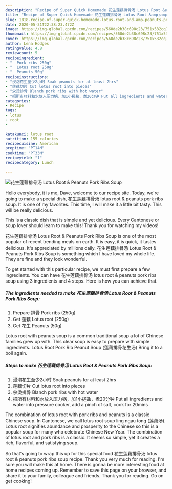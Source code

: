 ```yaml
---
description: "Recipe of Super Quick Homemade 花生莲藕排骨汤 Lotus Root &amp;amp; Peanuts Pork Ribs Soup"
title: "Recipe of Super Quick Homemade 花生莲藕排骨汤 Lotus Root &amp;amp; Peanuts Pork Ribs Soup"
slug: 1818-recipe-of-super-quick-homemade-lotus-root-and-amp-peanuts-pork-ribs-soup
date: 2020-05-31T22:38:23.472Z
image: https://img-global.cpcdn.com/recipes/560de2b38c698c23/751x532cq70/花生莲藕排骨汤-lotus-root-peanuts-pork-ribs-soup-recipe-main-photo.jpg
thumbnail: https://img-global.cpcdn.com/recipes/560de2b38c698c23/751x532cq70/花生莲藕排骨汤-lotus-root-peanuts-pork-ribs-soup-recipe-main-photo.jpg
cover: https://img-global.cpcdn.com/recipes/560de2b38c698c23/751x532cq70/花生莲藕排骨汤-lotus-root-peanuts-pork-ribs-soup-recipe-main-photo.jpg
author: Lena Hodges
ratingvalue: 4.8
reviewcount: 5
recipeingredient:
- "  Pork ribs 250g"
- "  Lotus root 250g"
- "  Peanuts 50g"
recipeinstructions:
- "浸泡花生至少2小时 Soak peanuts for at least 2hrs"
- "莲藕切片 Cut lotus root into pieces"
- "汆烫排骨 Blanch pork ribs with hot water"
- "把所有材料和水放入压力锅，加1小搓盐，煮20分钟 Put all ingredients and water into pressure cooker, add a pinch of salt, cook for 20mins"
categories:
- Recipe
tags:
- lotus
- root
- 

katakunci: lotus root  
nutrition: 155 calories
recipecuisine: American
preptime: "PT14M"
cooktime: "PT33M"
recipeyield: "1"
recipecategory: Lunch

---
```



![花生莲藕排骨汤 Lotus Root &amp; Peanuts Pork Ribs Soup](https://img-global.cpcdn.com/recipes/560de2b38c698c23/751x532cq70/花生莲藕排骨汤-lotus-root-peanuts-pork-ribs-soup-recipe-main-photo.jpg)

Hello everybody, it is me, Dave, welcome to our recipe site. Today, we're going to make a special dish, 花生莲藕排骨汤 lotus root &amp; peanuts pork ribs soup. It is one of my favorites. This time, I will make it a little bit tasty. This will be really delicious.

This is a classic dish that is simple and yet delicious. Every Cantonese or soup lover should learn to make this! Thank you for watching my videos!

花生莲藕排骨汤 Lotus Root &amp; Peanuts Pork Ribs Soup is one of the most popular of recent trending meals on earth. It is easy, it is quick, it tastes delicious. It's appreciated by millions daily. 花生莲藕排骨汤 Lotus Root &amp; Peanuts Pork Ribs Soup is something which I have loved my whole life. They are fine and they look wonderful.


To get started with this particular recipe, we must first prepare a few ingredients. You can have 花生莲藕排骨汤 lotus root &amp; peanuts pork ribs soup using 3 ingredients and 4 steps. Here is how you can achieve that.

<!--inarticleads1-->

##### The ingredients needed to make 花生莲藕排骨汤 Lotus Root &amp; Peanuts Pork Ribs Soup:

1. Prepare  排骨 Pork ribs (250g)
1. Get  莲藕 Lotus root (250g)
1. Get  花生 Peanuts (50g)


Lotus root with peanuts soup is a common traditional soup a lot of Chinese families grew up with. This clear soup is easy to prepare with simple ingredients. Lotus Root Pork Rib Peanut Soup (莲藕排骨花生汤) Bring it to a boil again. 

<!--inarticleads2-->

##### Steps to make 花生莲藕排骨汤 Lotus Root &amp; Peanuts Pork Ribs Soup:

1. 浸泡花生至少2小时 Soak peanuts for at least 2hrs
1. 莲藕切片 Cut lotus root into pieces
1. 汆烫排骨 Blanch pork ribs with hot water
1. 把所有材料和水放入压力锅，加1小搓盐，煮20分钟 Put all ingredients and water into pressure cooker, add a pinch of salt, cook for 20mins


The combination of lotus root with pork ribs and peanuts is a classic Chinese soup. In Cantonese, we call lotus root soup ling ngau tong (莲藕汤). Lotus root signifies abundance and prosperity to the Chinese so this is a popular soup for many who celebrate Chinese New Year. The combination of lotus root and pork ribs is a classic. It seems so simple, yet it creates a rich, flavorful, and satisfying soup. 

So that's going to wrap this up for this special food 花生莲藕排骨汤 lotus root &amp; peanuts pork ribs soup recipe. Thank you very much for reading. I'm sure you will make this at home. There is gonna be more interesting food at home recipes coming up. Remember to save this page on your browser, and share it to your family, colleague and friends. Thank you for reading. Go on get cooking!
